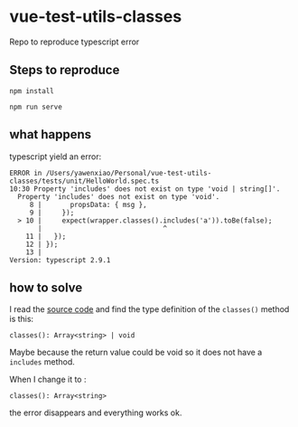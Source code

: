 # vue-test-utils-classes

Repo to reproduce typescript error

## Steps to reproduce

```
npm install

npm run serve
```

## what happens
typescript yield an error:

```
ERROR in /Users/yawenxiao/Personal/vue-test-utils-classes/tests/unit/HelloWorld.spec.ts
10:30 Property 'includes' does not exist on type 'void | string[]'.
  Property 'includes' does not exist on type 'void'.
     8 |       propsData: { msg },
     9 |     });
  > 10 |     expect(wrapper.classes().includes('a')).toBe(false);
       |                              ^
    11 |   });
    12 | });
    13 |
Version: typescript 2.9.1
```
## how to solve
I read the [source code](https://github.com/vuejs/vue-test-utils/blob/dev/packages/test-utils/types/index.d.ts#L59) and find the type definition of the `classes()` method is this:

```
classes(): Array<string> | void
```

Maybe because the return value could be void so it does not have a `includes` method.

When I change it to :
```
classes(): Array<string>
```
the error disappears and everything works ok.
